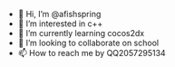 - 👋 Hi, I’m @afishspring
- 👀 I’m interested in c++
- 🌱 I’m currently learning cocos2dx
- 💞️ I’m looking to collaborate on school
- 📫 How to reach me by QQ2057295134

<!---
afishspring/afishspring is a ✨ special ✨ repository because its `README.md` (this file) appears on your GitHub profile.
You can click the Preview link to take a look at your changes.
--->
